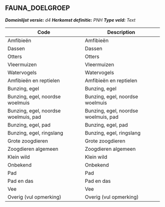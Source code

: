 ## FAUNA_DOELGROEP

*__Domeinlijst versie:__ d4*
*__Herkomst definitie:__ PNH*
*__Type veld:__ Text*

|__Code__ |__Description__	|
|	---	|	---	|
| Amfibieën | Amfibieën |
| Dassen | Dassen |
| Otters | Otters |
| Vleermuizen | Vleermuizen |
| Watervogels | Watervogels |
| Amfibieën en reptielen | Amfibieën en reptielen |
| Bunzing, egel	| Bunzing, egel |
| Bunzing, egel, noordse woelmuis |	Bunzing, egel, noordse woelmuis |
| Bunzing, egel, noordse woelmuis, pad	| Bunzing, egel, noordse woelmuis, pad |
| Bunzing, egel, pad | Bunzing, egel, pad |
| Bunzing, egel, ringslang	| Bunzing, egel, ringslang |
| Grote zoogdieren | Grote zoogdieren |
| Zoogdieren algemeen | Zoogdieren algemeen |
| Klein wild |	Klein wild |
| Onbekend	| Onbekend |
| Pad |	Pad |
| Pad en das |	Pad en das |
| Vee	| Vee |
| Overig (vul opmerking) | Overig (vul opmerking) |